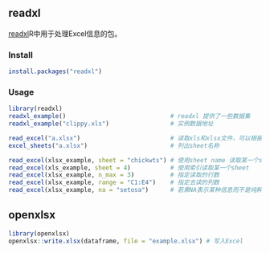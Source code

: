 ## readxl

[readxl](!https://readxl.tidyverse.org/)R中用于处理Excel信息的包。

### Install 
```r
install.packages("readxl")
```

### Usage

```r
library(readxl)
readxl_example()                             # readxl 提供了一些数据集
readxl_example("clippy.xls")                 # 实例数据地址

read_excel("a.xlsx")                         # 读取xls和xlsx文件，可以根据文件的后缀进行匹配。
excel_sheets("a.xlsx")                       # 列出sheet名称

read_excel(xlsx_example, sheet = "chickwts") # 使用sheet name 读取某一个sheet
read_excel(xls_example, sheet = 4)           # 使用索引读取某一个sheet
read_excel(xlsx_example, n_max = 3)          # 指定读取的行数
read_excel(xlsx_example, range = "C1:E4")    # 指定去读的列数
read_excel(xlsx_example, na = "setosa")      # 若果NA表示某种信息而不是纯粹的空包，则设置na参数

```


## openxlsx

```r
library(openxlsx)
openxlsx::write.xlsx(dataframe, file = "example.xlsx") # 写入Excel
```
